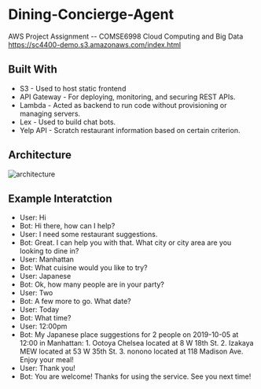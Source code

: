 # Dining-Concierge-Agent
AWS Project Assignment -- COMSE6998 Cloud Computing and Big Data <br>
https://sc4400-demo.s3.amazonaws.com/index.html


## Built With
- S3 - Used to host static frontend
- API Gateway - For deploying, monitoring, and securing REST APIs.
- Lambda - Acted as backend to run code without provisioning or managing servers.
- Lex - Used to build chat bots.
- Yelp API - Scratch restaurant information based on certain criterion.

## Architecture
![architecture](https://user-images.githubusercontent.com/43797430/66260983-f9e11f80-e793-11e9-8720-5621f2e8a456.jpg)

## Example Interatction
* User: Hi
* Bot: Hi there, how can I help?
* User: I need some restaurant suggestions.
* Bot: Great. I can help you with that. What city or city area are you looking to dine in?
* User: Manhattan
* Bot: What cuisine would you like to try?
* User: Japanese
* Bot: Ok, how many people are in your party?
* User: Two
* Bot: A few more to go. What date?
* User: Today
* Bot: What time?
* User: 12:00pm
* Bot: My Japanese place suggestions for 2 people on 2019-10-05 at 12:00 in Manhattan: 1. Ootoya Chelsea located at 8 W 18th St. 2. Izakaya MEW located at 53 W 35th St. 3. nonono located at 118 Madison Ave. Enjoy your meal!
* User: Thank you!
* Bot: You are welcome! Thanks for using the service. See you next time!
